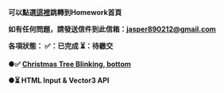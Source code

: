 <strong>可以點選[這裡](https://zzzaaaiii.github.io/W3D_hw/index.html)跳轉到Homework首頁<strong>

如有任何問題，請發送信件到此信箱：jasper890212@gmail.com

各項狀態： ✅：已完成  ⏳：待繳交

 ●✅ [Christmas Tree Blinking, bottom](https://zzzaaaiii.github.io/W3D_hw/HW1_christmasTree.html)
 
 ●⏳ HTML Input & Vector3 API
